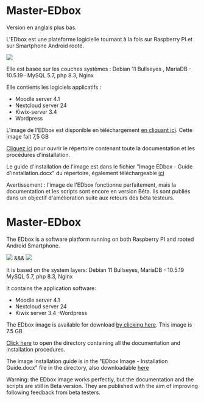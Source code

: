 # Master-EDbox

Version en anglais plus bas.

L'EDbox est une plateforme logicielle tournant à la fois sur Raspberry PI et sur Smartphone Android rooté.

<picture><img src="https://edcloud.fr/contenus/images/raspdroid_h100.jpg"> </picture>

Elle est basée sur les couches systèmes : Debian 11 Bullseyes , MariaDB - 10.5.19 · MySQL 5.7, php 8.3, Nginx

Elle contients les logiciels applicatifs : 
- Moodle server 4.1
- Nextcloud server 24
- Kiwix-server 3.4 
- Wordpress

L'image de l'EDbox est disponible en téléchargement [en cliquant ici](https://ed4free.org/EDbox.img).
Cette image fait 7,5 GB

[Cliquez ici](https://drive.edcloud.fr/s/MQ6MrzpdjQMc6gE) pour ouvrir le répertoire contenant toute la documentation et les procédures d'installation.

Le guide d'installation de l'image est dans le fichier "Image EDbox - Guide d'installation.docx" du répertoire, également téléchargeable [ici](https://edcloud.fr/contenus/Documentation_EDbox_publique/Image%20EDbox%20-%20Guide%20d'installation.docx)

Avertissement : l'image de l'EDbox fonctionne parfaitement, mais la documentation et les scripts sont encore en version Béta. Ils sont publiés dans un objectif d'amélioration suite aux retours des béta testeurs.

# Master-EDbox

The EDbox is a software platform running on both Raspberry PI and rooted Android Smartphone.

<picture><img src="https://edcloud.fr/contenus/images/raspberry_h100.jpg"> &&& </picture><picture><img src="https://edcloud.fr/contenus/images/android_h100.jpg"></picture>

It is based on the system layers: Debian 11 Bullseyes, MariaDB - 10.5.19 MySQL 5.7, php 8.3, Nginx

It contains the application software:
- Moodle server 4.1
- Nextcloud server 24
- Kiwix server 3.4
-Wordpress

The EDbox image is available for download [by clicking here](https://ed4free.org/EDbox.img).
This image is 7.5 GB

[Click here](https://drive.edcloud.fr/s/MQ6MrzpdjQMc6gE) to open the directory containing all the documentation and installation procedures.

The image installation guide is in the "EDbox Image - Installation Guide.docx" file in the directory, also downloadable [here](https://edcloud.fr/contenus/Documentation_EDbox_publique/Image%20EDbox%20-%20Installation%20Guide.docx)

Warning: the EDbox image works perfectly, but the documentation and the scripts are still in Beta version. They are published with the aim of improving following feedback from beta testers.
